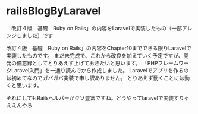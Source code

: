 # railsBlogByLaravel
「改訂４版　基礎　Ruby on Rails」の内容をLaravelで実装したもの（一部アレンジしました）です

改訂４版　基礎　Ruby on Rails」の内容をChapter10までできる限りLaravelで実装したものです。
まだ未完成で、これから改良を加えていく予定ですが、開発の備忘録としてとりあえず上げておきたいと思います。
「PHPフレームワークLaravel入門」を一通り読んでから作成しました。
Laravelでアプリを作るのは初めてなのでガバガバ実装で申し訳ありません。
とりあえず動くことには動くと思います。

それにしてもRailsヘルパーがクソ豊富ですね。どうやってlaravelで実装すりゃええんやろ


